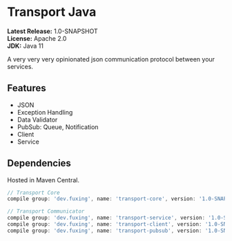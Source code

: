 # Transport Java 

**Latest Release:** 1.0-SNAPSHOT<br>
**License:** Apache 2.0<br>
**JDK:** Java 11

A very very very opinionated json communication protocol between your services.

## Features
* JSON
* Exception Handling
* Data Validator
* PubSub: Queue, Notification
* Client
* Service

## Dependencies
Hosted in Maven Central.

```groovy
// Transport Core
compile group: 'dev.fuxing', name: 'transport-core', version: '1.0-SNAPSHOT'

// Transport Communicator
compile group: 'dev.fuxing', name: 'transport-service', version: '1.0-SNAPSHOT'
compile group: 'dev.fuxing', name: 'transport-client', version: '1.0-SNAPSHOT'
compile group: 'dev.fuxing', name: 'transport-pubsub', version: '1.0-SNAPSHOT'
```